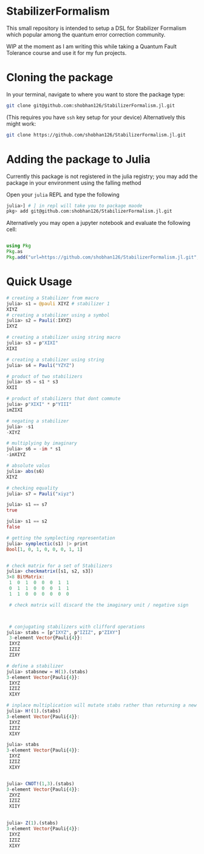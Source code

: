 # StabilizerFormalism

This small repository is intended to setup a DSL for Stabilizer Formalism which popular among the quantum error correction community.

WIP at the moment as I am writing this while taking a Quantum Fault Tolerance course and use it for my fun projects.

# Cloning the package

In your terminal, navigate to where you want to store the package type:
```bash
git clone git@github.com:shobhan126/StabilizerFormalism.jl.git
```
(This requires you have `ssh` key setup for your device)
Alternatively this might work:
```bash
git clone https://github.com/shobhan126/StabilizerFormalism.jl.git
```


# Adding the package to Julia
Currently this package is not registered in the julia registry; you may add the package in your environment using the falling method

Open your `julia` REPL and type the following

```sh
julia>] # ] in repl will take you to package maode
pkg> add git@github.com:shobhan126/StabilizerFormalism.jl.git
```

Alternatively you may open a jupyter notebook and evaluate the following cell:


```julia

using Pkg
Pkg.as
Pkg.add("url=https://github.com/shobhan126/StabilizerFormalism.jl.git", rev='main")
```

# Quick Usage
```julia
# creating a Stabilizer from macro
julia> s1 = @pauli XIYZ # stabilizer 1
XIYZ
# creating a stabilizer using a symbol
julia> s2 = Pauli(:IXYZ)
IXYZ

# creating a stabilizer using string macro
julia> s3 = p"XIXI"
XIXI

# creating a stabilizer using string
julia> s4 = Pauli("YZYZ")

# product of two stabilizers
julia> s5 = s1 * s3
XXII

# product of stabilizers that dont commute
julia> p"XIXI" * p"YIII"
imZIXI

# negating a stabilizer
julia> -s1
-XIYZ

# multiplying by imaginary
julia> s6 = -im * s1
-imXIYZ

# absolute valus
julia> abs(s6)
XIYZ

# checking equality
julia> s7 = Pauli("xiyz")

julia> s1 == s7
true

julia> s1 == s2
false

# getting the symplecting representation
julia> symplectic(s1) |> print
Bool[1, 0, 1, 0, 0, 0, 1, 1]


# check matrix for a set of Stabilizers
julia> checkmatrix([s1, s2, s3])
3×8 BitMatrix:
 1  0  1  0  0  0  1  1
 0  1  1  0  0  0  1  1
 1  1  0  0  0  0  0  0

 # check matrix will discard the the imaginary unit / negative sign



 # conjugating stabilizers with clifford operations
julia> stabs = [p"IXYZ", p"IZIZ", p"ZIXY"]
 3-element Vector{Pauli{4}}:
 IXYZ
 IZIZ
 ZIXY

# define a stabilizer
julia> stabsnew = H(1).(stabs)
3-element Vector{Pauli{4}}:
 IXYZ
 IZIZ
 XIXY

# inplace multiplication will mutate stabs rather than returning a new object 
julia> H!(1).(stabs)
3-element Vector{Pauli{4}}:
 IXYZ
 IZIZ
 XIXY

julia> stabs
3-element Vector{Pauli{4}}:
 IXYZ
 IZIZ
 XIXY


julia> CNOT!(1,3).(stabs)
3-element Vector{Pauli{4}}:
 ZXYZ
 IZIZ
 XIIY
 

julia> Z(1).(stabs)
3-element Vector{Pauli{4}}:
 IXYZ
 IZIZ
 XIXY

```
